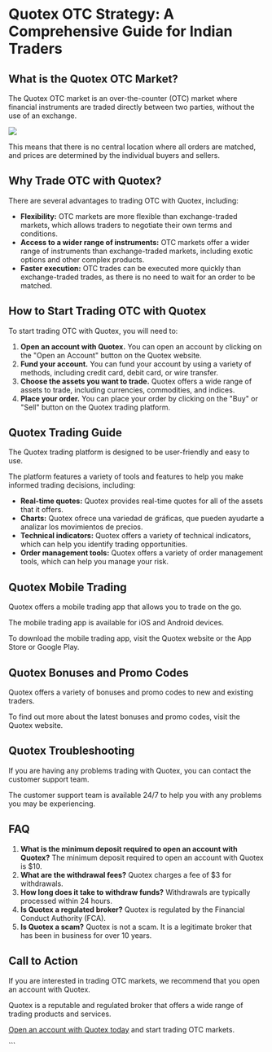 # Quotex OTC Strategy: A Comprehensive Guide for Indian Traders

## What is the Quotex OTC Market?

The Quotex OTC market is an over-the-counter (OTC) market where
financial instruments are traded directly between two parties, without
the use of an exchange.

[![](https://static.quotex.io/files/4_en/300_250.jpg)](https://traff.sbs/brokerqxlid)

This means that there is no central location where all orders are
matched, and prices are determined by the individual buyers and sellers.

## Why Trade OTC with Quotex?

There are several advantages to trading OTC with Quotex, including:

-   **Flexibility:** OTC markets are more flexible than exchange-traded
    markets, which allows traders to negotiate their own terms and
    conditions.
-   **Access to a wider range of instruments:** OTC markets offer a
    wider range of instruments than exchange-traded markets, including
    exotic options and other complex products.
-   **Faster execution:** OTC trades can be executed more quickly than
    exchange-traded trades, as there is no need to wait for an order to
    be matched.

## How to Start Trading OTC with Quotex

To start trading OTC with Quotex, you will need to:

1.  **Open an account with Quotex.** You can open an account by clicking
    on the "Open an Account" button on the Quotex website.
2.  **Fund your account.** You can fund your account by using a variety
    of methods, including credit card, debit card, or wire transfer.
3.  **Choose the assets you want to trade.** Quotex offers a wide range
    of assets to trade, including currencies, commodities, and indices.
4.  **Place your order.** You can place your order by clicking on the
    "Buy" or "Sell" button on the Quotex trading platform.

## Quotex Trading Guide

The Quotex trading platform is designed to be user-friendly and easy to
use.

The platform features a variety of tools and features to help you make
informed trading decisions, including:

-   **Real-time quotes:** Quotex provides real-time quotes for all of
    the assets that it offers.
-   **Charts:** Quotex ofrece una variedad de gráficas, que pueden
    ayudarte a analizar los movimientos de precios.
-   **Technical indicators:** Quotex offers a variety of technical
    indicators, which can help you identify trading opportunities.
-   **Order management tools:** Quotex offers a variety of order
    management tools, which can help you manage your risk.

## Quotex Mobile Trading

Quotex offers a mobile trading app that allows you to trade on the go.

The mobile trading app is available for iOS and Android devices.

To download the mobile trading app, visit the Quotex website or the App
Store or Google Play.

## Quotex Bonuses and Promo Codes

Quotex offers a variety of bonuses and promo codes to new and existing
traders.

To find out more about the latest bonuses and promo codes, visit the
Quotex website.

## Quotex Troubleshooting

If you are having any problems trading with Quotex, you can contact the
customer support team.

The customer support team is available 24/7 to help you with any
problems you may be experiencing.

## FAQ

1.  **What is the minimum deposit required to open an account with
    Quotex?** The minimum deposit required to open an account with
    Quotex is \$10.
2.  **What are the withdrawal fees?** Quotex charges a fee of \$3 for
    withdrawals.
3.  **How long does it take to withdraw funds?** Withdrawals are
    typically processed within 24 hours.
4.  **Is Quotex a regulated broker?** Quotex is regulated by the
    Financial Conduct Authority (FCA).
5.  **Is Quotex a scam?** Quotex is not a scam. It is a legitimate
    broker that has been in business for over 10 years.

## Call to Action

If you are interested in trading OTC markets, we recommend that you open
an account with Quotex.

Quotex is a reputable and regulated broker that offers a wide range of
trading products and services.

[Open an account with Quotex
today](\%22https://traff.sbs/brokerqxsignup\%22) and start trading OTC
markets.

\`\`\`

